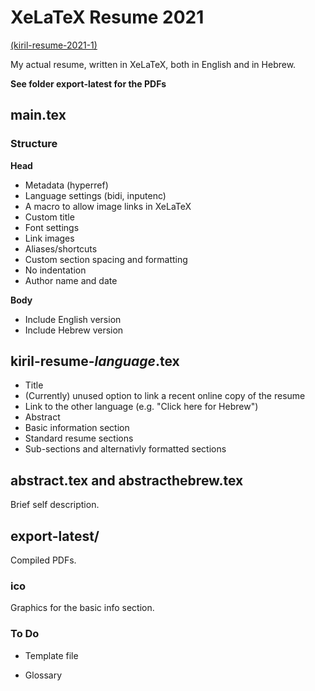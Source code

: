 # XeLaTeX Resume 2021
[(kiril-resume-2021-1)](https://github.com/kiril-u/kiril-resume-2021-1)

My actual resume, written in XeLaTeX, both in English and in Hebrew.

**See folder export-latest for the PDFs**

## main.tex

### Structure

**Head**

- Metadata (hyperref)
- Language settings (bidi, inputenc)
- A macro to allow image links in XeLaTeX
- Custom title
- Font settings
- Link images
- Aliases/shortcuts
- Custom section spacing and formatting
- No indentation
- Author name and date

**Body**

- Include English version
- Include Hebrew version

## kiril-resume-*language*.tex

- Title
- (Currently) unused option to link a recent online copy of the resume
- Link to the other language (e.g. "Click here for Hebrew")
- Abstract
- Basic information section
- Standard resume sections
- Sub-sections and alternativly formatted sections

## abstract.tex and abstracthebrew.tex

Brief self description.

## export-latest/

Compiled PDFs.

### ico

Graphics for the basic info section.

### To Do

- Template file

- Glossary
